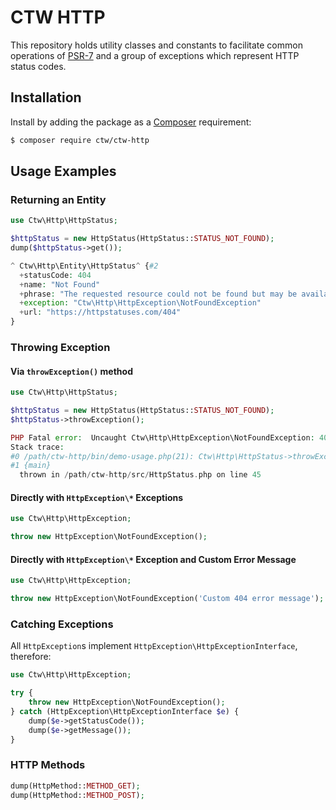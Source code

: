 # CTW HTTP

This repository holds utility classes and constants to facilitate common operations of [PSR-7](https://www.php-fig.org/psr/psr-7/) and a group of exceptions which represent HTTP status codes.

## Installation

Install by adding the package as a [Composer](https://getcomposer.org) requirement:

```bash
$ composer require ctw/ctw-http
```
## Usage Examples

### Returning an Entity  

```php
use Ctw\Http\HttpStatus;

$httpStatus = new HttpStatus(HttpStatus::STATUS_NOT_FOUND);
dump($httpStatus->get());
```

```php
^ Ctw\Http\Entity\HttpStatus^ {#2
  +statusCode: 404
  +name: "Not Found"
  +phrase: "The requested resource could not be found but may be available again in the future."
  +exception: "Ctw\Http\HttpException\NotFoundException"
  +url: "https://httpstatuses.com/404"
}
```

### Throwing Exception

#### Via `throwException()` method

```php
use Ctw\Http\HttpStatus;

$httpStatus = new HttpStatus(HttpStatus::STATUS_NOT_FOUND);
$httpStatus->throwException();
```

```php
PHP Fatal error:  Uncaught Ctw\Http\HttpException\NotFoundException: 404 Not Found in /path/ctw-http/src/HttpStatus.php:45
Stack trace:
#0 /path/ctw-http/bin/demo-usage.php(21): Ctw\Http\HttpStatus->throwException()
#1 {main}
  thrown in /path/ctw-http/src/HttpStatus.php on line 45
```

#### Directly with `HttpException\*` Exceptions

```php
use Ctw\Http\HttpException;

throw new HttpException\NotFoundException();
```

#### Directly with `HttpException\*` Exception and Custom Error Message

```php
use Ctw\Http\HttpException;

throw new HttpException\NotFoundException('Custom 404 error message');
```

### Catching Exceptions

All `HttpException`s implement `HttpException\HttpExceptionInterface`, therefore:

```php
use Ctw\Http\HttpException;

try {
    throw new HttpException\NotFoundException();
} catch (HttpException\HttpExceptionInterface $e) {
    dump($e->getStatusCode());
    dump($e->getMessage());
}
```

### HTTP Methods

```php
dump(HttpMethod::METHOD_GET);
dump(HttpMethod::METHOD_POST);
```
